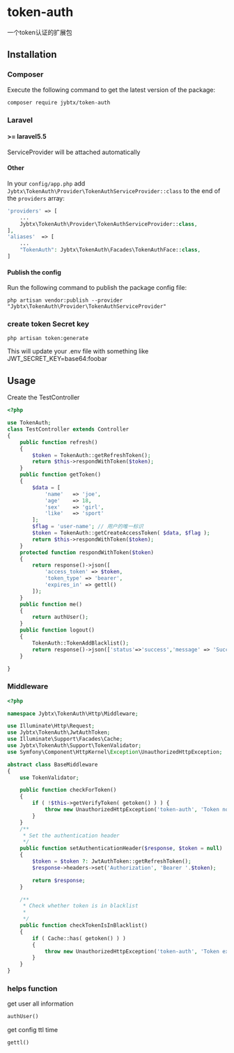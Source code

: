 # token-auth
一个token认证的扩展包

## Installation

### Composer
Execute the following command to get the latest version of the package:

```terminal
composer require jybtx/token-auth
```
### Laravel

#### >= laravel5.5

ServiceProvider will be attached automatically

#### Other

In your `config/app.php` add `Jybtx\TokenAuth\Provider\TokenAuthServiceProvider::class` to the end of the `providers` array:

```php
'providers' => [
    ...
    Jybtx\TokenAuth\Provider\TokenAuthServiceProvider::class,
],
'aliases'  => [
    ...
    "TokenAuth": Jybtx\TokenAuth\Facades\TokenAuthFace::class,
]
```
#### Publish the config

Run the following command to publish the package config file:

```shell
php artisan vendor:publish --provider "Jybtx\TokenAuth\Provider\TokenAuthServiceProvider"
```
### create token Secret key
```shell
php artisan token:generate
```
This will update your .env file with something like JWT_SECRET_KEY=base64:foobar

## Usage
Create the TestController
```php
<?php

use TokenAuth;
class TestController extends Controller
{
	public function refresh()
	{
		$token = TokenAuth::getRefreshToken();
        return $this->respondWithToken($token);
	}
    public function getToken()
    {
    	$data = [
    		'name'   => 'joe',
    		'age'    => 18,
    		'sex'    => 'girl',
    		'like'   => 'sport'
    	];
    	$flag = 'user-name'; // 用户的唯一标识
    	$token = TokenAuth::getCreateAccessToken( $data, $flag );
    	return $this->respondWithToken($token);
    }
    protected function respondWithToken($token)
    {
        return response()->json([
            'access_token' => $token,
            'token_type' => 'bearer',
            'expires_in' => gettl()
        ]);
    }
    public function me()
    {
        return authUser();
    }
    public function logout()
    {
        TokenAuth::TokenAddBlacklist();
        return response()->json(['status'=>'success','message' => 'Successfully logged out']);
    }

}
```
### Middleware
```php
<?php

namespace Jybtx\TokenAuth\Http\Middleware;

use Illuminate\Http\Request;
use Jybtx\TokenAuth\JwtAuthToken;
use Illuminate\Support\Facades\Cache;
use Jybtx\TokenAuth\Support\TokenValidator;
use Symfony\Component\HttpKernel\Exception\UnauthorizedHttpException;

abstract class BaseMiddleware
{
	use TokenValidator;

	public function checkForToken()
	{
		if ( !$this->getVerifyToken( getoken() ) ) {
			throw new UnauthorizedHttpException('token-auth', 'Token not provided');
		}
	}
	/**
     * Set the authentication header
     */
    public function setAuthenticationHeader($response, $token = null)
    {
        $token = $token ?: JwtAuthToken::getRefreshToken();
        $response->headers->set('Authorization', 'Bearer '.$token);

        return $response;
    }

    /**
     * Check whether token is in blacklist
     *
     */
    public function checkTokenIsInBlacklist()
    {
        if ( Cache::has( getoken() ) )
        {
            throw new UnauthorizedHttpException('token-auth', 'Token expired');
        }
    }
}
```
### helps function
get user all information
```php
authUser()
```

get config ttl time
```php
gettl()
```

